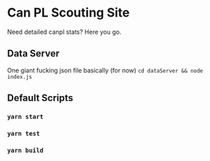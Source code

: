 # Can PL Scouting Site
Need detailed canpl stats? Here you go.

## Data Server
One giant fucking json file basically (for now)
`cd dataServer && node index.js`

## Default Scripts

### `yarn start`

### `yarn test`

### `yarn build`

